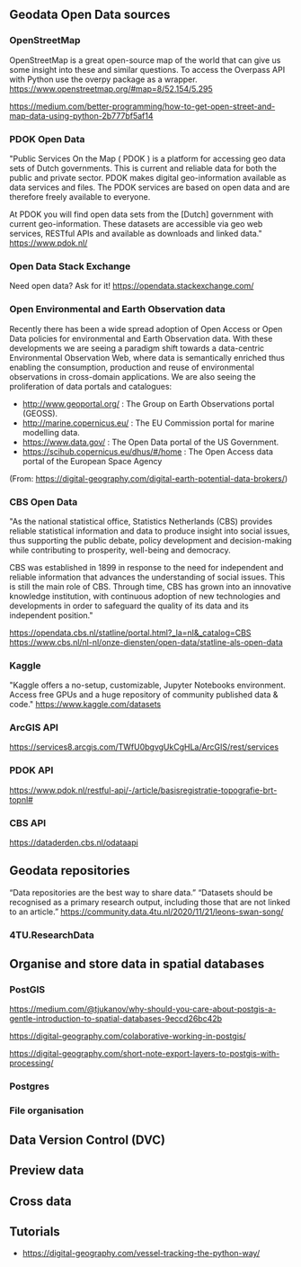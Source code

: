 ## Geodata Open Data sources

### OpenStreetMap
OpenStreetMap is a great open-source map of the world that can give us some insight into these and similar questions. 
To access the Overpass API with Python use the overpy package as a wrapper.
https://www.openstreetmap.org/#map=8/52.154/5.295

https://medium.com/better-programming/how-to-get-open-street-and-map-data-using-python-2b777bf5af14

### PDOK Open Data

"Public Services On the Map ( PDOK ) is a platform for accessing geo data sets of Dutch governments. This is current and reliable data for both the public and private sector. PDOK makes digital geo-information available as data services and files. The PDOK services are based on open data and are therefore freely available to everyone. 

At PDOK you will find open data sets from the [Dutch] government with current geo-information. These datasets are accessible via geo web services, RESTful APIs and available as downloads and linked data." https://www.pdok.nl/

### Open Data Stack Exchange
Need open data? Ask for it!
https://opendata.stackexchange.com/

### Open Environmental and Earth Observation data

Recently there has been a wide spread adoption of Open Access or Open Data policies for environmental and Earth Observation data. With these developments we are seeing a paradigm shift towards a data-centric Environmental Observation Web, where data is semantically enriched thus enabling the consumption, production and reuse of environmental observations in cross-domain applications. We are also seeing the proliferation of data portals and catalogues:

* http://www.geoportal.org/ : The Group on Earth Observations portal (GEOSS).
* http://marine.copernicus.eu/ : The EU Commission portal for marine modelling data.
* https://www.data.gov/ : The Open Data portal of the US Government.
* https://scihub.copernicus.eu/dhus/#/home : The Open Access data portal of the European Space Agency

(From: https://digital-geography.com/digital-earth-potential-data-brokers/)

### CBS Open Data

"As the national statistical office, Statistics Netherlands (CBS) provides reliable statistical information and data to produce insight into social issues, thus supporting the public debate, policy development and decision-making while contributing to prosperity, well-being and democracy.

CBS was established in 1899 in response to the need for independent and reliable information that advances the understanding of social issues. This is still the main role of CBS. Through time, CBS has grown into an innovative knowledge institution, with continuous adoption of new technologies and developments in order to safeguard the quality of its data and its independent position."

https://opendata.cbs.nl/statline/portal.html?_la=nl&_catalog=CBS
https://www.cbs.nl/nl-nl/onze-diensten/open-data/statline-als-open-data

### Kaggle
"Kaggle offers a no-setup, customizable, Jupyter Notebooks environment. Access free GPUs and a huge repository of community published data & code."
https://www.kaggle.com/datasets

### ArcGIS API

https://services8.arcgis.com/TWfU0bgvgUkCgHLa/ArcGIS/rest/services

### PDOK API

https://www.pdok.nl/restful-api/-/article/basisregistratie-topografie-brt-topnl#

### CBS API

https://dataderden.cbs.nl/odataapi

## Geodata repositories 

“Data repositories are the best way to share data.” “Datasets should be recognised as a primary research output, including those that are not linked to an article.” [](Link)https://community.data.4tu.nl/2020/11/21/leons-swan-song/

### 4TU.ResearchData

## Organise and store data in spatial databases

### PostGIS
https://medium.com/@tjukanov/why-should-you-care-about-postgis-a-gentle-introduction-to-spatial-databases-9eccd26bc42b

https://digital-geography.com/colaborative-working-in-postgis/

https://digital-geography.com/short-note-export-layers-to-postgis-with-processing/

### Postgres

### File organisation

## Data Version Control (DVC)

## Preview data

## Cross data

## Tutorials
* https://digital-geography.com/vessel-tracking-the-python-way/